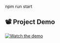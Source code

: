 npm run start

## 📽 Project Demo

[![Watch the demo](https://img.youtube.com/vi/T6VjX-03z4M/maxresdefault.jpg)](https://youtu.be/T6VjX-03z4M)
